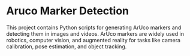 # Aruco Marker Detection

<p>This project contains Python scripts for generating ArUco markers and detecting them in images and videos. ArUco markers are widely used in robotics, computer vision, and augmented reality for tasks like camera calibration, pose estimation, and object tracking.</p>
